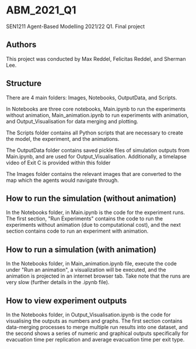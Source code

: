 # ABM_2021_Q1
SEN1211 Agent-Based Modelling 2021/22 Q1. Final project

## Authors
This project was conducted by Max Reddel, Felicitas Reddel, and Sherman Lee.

## Structure

There are 4 main folders: Images, Notebooks, OutputData, and Scripts.

In Notebooks are three core notebooks, Main.ipynb to run the experiments without animation, Main_animation.ipynb to run experiments with animation, and Output_Visualisation for data merging and plotting.

The Scripts folder contains all Python scripts that are necessary to create the model, the experiment, and the animations.

The OutputData folder contains saved pickle files of simulation outputs from Main.ipynb, and are used for Output_Visualisation. Additionally, a timelapse video of Exit C is provided within this folder

The Images folder contains the relevant images that are converted to the map which the agents would navigate through.

## How to run the simulation (without animation)
In the Notebooks folder, in Main.ipynb is the code for the experiment runs. The first section, "Run Experiments" contains the code to run the experiments without animation (due to computational cost), and the next section contains code to run an experiment with animation.

## How to run a simulation (with animation)
In the Notebooks folder, in Main_animation.ipynb file, execute the code under "Run an animation", a visualization will be executed, and the animation is projected in an internet browser tab. Take note that the runs are very slow (further details in the .ipynb file).

## How to view experiment outputs
In the Notebooks folder, in Output_Visualisation.ipynb is the code for visualising the outputs as numbers and graphs. The first section contains data-merging processes to merge multiple run results into one dataset, and the second shows a series of numeric and graphical outputs specifically for evacuation time per replication and average evacuation time per exit type. 
